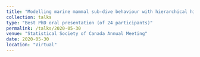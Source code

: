 ```yaml
---
title: "Modelling marine mammal sub-dive behaviour with hierarchical hidden Markov models"
collection: talks
type: "Best PhD oral presentation (of 24 participants)"
permalink: /talks/2020-05-30
venue: "Statistical Society of Canada Annual Meeting"
date: 2020-05-30
location: "Virtual"
---
```

